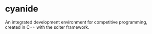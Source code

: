 # cyanide
An integrated development environment for competitive programming, created in C++ with the sciter framework.
